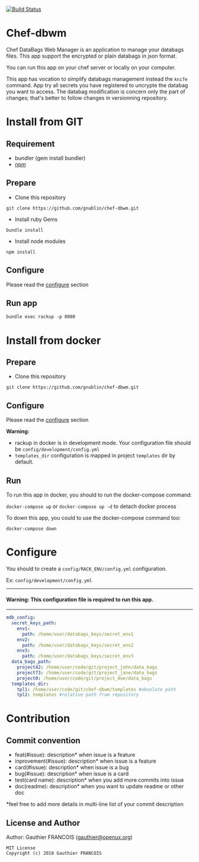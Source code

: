 [![Build Status](https://travis-ci.org/gnublin/chef-dbwm.svg?branch=master)](https://travis-ci.org/gnublin/chef-dbwm)

# Chef-dbwm
Chef DataBags Web Manager is an application to manage your databags files.
This app support the encrypted or plain databags in json format.

You can run this app on your chef server or locally on your computer.

This app has vocation to simplify databags management instead the `knife` command.
App try all secrets you have registered to uncrypte the databag you want to access.
The databag modification is concern only the part of changes; that's better to follow changes in versionning repository.

# Install from GIT

## Requirement
 * bundler (gem install bundler)
 * [npm](https://www.npmjs.com/get-npm)

## Prepare
* Clone this repository
 ```
git clone https://github.com/gnublin/chef-dbwm.git
 ```
* Install ruby Gems
 ```
bundle install
 ```
* Install node modules
 ```
npm install
 ```

## Configure
Please read the [configure](#configure-2) section

## Run app
```
bundle exec rackup -p 8080
```

# Install from docker

## Prepare
* Clone this repository
 ```
git clone https://github.com/gnublin/chef-dbwm.git
 ```

## Configure

Please read the [configure](#configure-2) section

**Warning:**
* rackup in docker is in development mode. Your configuration file should be `config/development/config.yml`
* `templates_dir` configuration is mapped in project `templates` dir by default.

## Run

To run this app in docker, you should to run the docker-compose command:

`docker-compose up` or `docker-compose up -d` to detach docker process

To down this app, you could to use the docker-compose command too:

`docker-compose down`

# Configure

You should to create a `config/RACK_ENV/config.yml` configuration.

Ex: `config/development/config.yml`

---
#### Warning: This configuration file is required to run this app.
---

```yaml
mdb_config:
  secret_keys_path:
    env1:
      path: /home/user/databags_keys/secret_env1
    env2:
      path: /home/user/databags_keys/secret_env2
    env3:
      path: /home/user/databags_keys/secret_env3
  data_bags_path:
    project42: /home/user/code/git/project_john/data_bags
    project73: /home/user/code/git/project_jane/data_bags
    project0: /home/user/code/git/project_doe/data_bags
  templates_dir:
    tpl1: /home/user/code/git/chef-dbwm/templates #absolute path
    tpl2: templates #relative path from repository
```

# Contribution

## Commit convention ##

* feat(#issue): description* when issue is a feature
* inprovement(#issue): description* when issue is a feature
* card(#issue): description* when issue is a bug
* bug(#issue): description* when issue is a card
* test(card name): description* when you add more commits into issue
* doc(readme): description* when you want to update readme or other doc


*feel free to add more details in multi-line list of your commit description

## License and Author

Author: Gauthier FRANCOIS (<gauthier@openux.org>)

```text
MIT License
Copyright (c) 2018 Gauthier FRANCOIS
```
